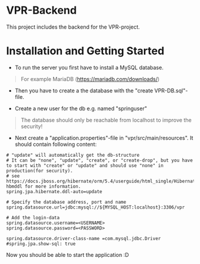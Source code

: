 # VPR-Backend
This project includes the backend for the VPR-project.

# Installation and Getting Started
- To run the server you first have to install a MySQL database. 
> For example MariaDB (https://mariadb.com/downloads/)

- Then you have to create a the database with the "create VPR-DB.sql"-file.

- Create a new user for the db e.g. named "springuser"
> The database should only be reachable from localhost to improve the security!

- Next create a "application.properties"-file in "vpr/src/main/resources". It should contain following content:
``` 
# "update" will automatically get the db-structure
# It can be "none", "update", "create", or "create-drop", but you have to start with "create" or "update" and should use "none" in production(for security).
# see https://docs.jboss.org/hibernate/orm/5.4/userguide/html_single/Hibernate_User_Guide.html#configurations-hbmddl for more information.
spring.jpa.hibernate.ddl-auto=update

# Specify the database address, port and name
spring.datasource.url=jdbc:mysql://${MYSQL_HOST:localhost}:3306/vpr

# Add the login-data
spring.datasource.username=<USERNAME>
spring.datasource.password=<PASSWORD>

spring.datasource.driver-class-name =com.mysql.jdbc.Driver
#spring.jpa.show-sql: true
``` 

Now you should be able to start the application :D
